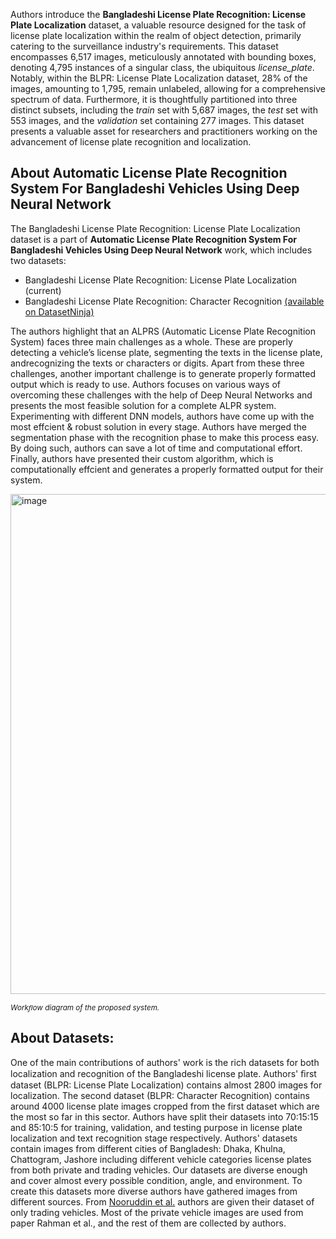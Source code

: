 Authors introduce the **Bangladeshi License Plate Recognition: License Plate Localization** dataset, a valuable resource designed for the task of license plate localization within the realm of object detection, primarily catering to the surveillance industry's requirements. This dataset encompasses 6,517 images, meticulously annotated with bounding boxes, denoting 4,795 instances of a singular class, the ubiquitous *license_plate*. Notably, within the BLPR: License Plate Localization dataset, 28% of the images, amounting to 1,795, remain unlabeled, allowing for a comprehensive spectrum of data. Furthermore, it is thoughtfully partitioned into three distinct subsets, including the *train* set with 5,687 images, the *test* set with 553 images, and the *validation* set containing 277 images. This dataset presents a valuable asset for researchers and practitioners working on the advancement of license plate recognition and localization.

## About Automatic License Plate Recognition System For Bangladeshi Vehicles Using Deep Neural Network

The Bangladeshi License Plate Recognition: License Plate Localization dataset is a part of **Automatic License Plate Recognition System For Bangladeshi Vehicles Using Deep Neural Network** work, which includes two datasets:

- Bangladeshi License Plate Recognition: License Plate Localization (current)
- Bangladeshi License Plate Recognition: Character Recognition [(available on DatasetNinja)](https://datasetninja.com/bangladeshi-license-plate-recognition-character)

The authors highlight that an ALPRS (Automatic License Plate Recognition System) faces three main challenges as a whole. These are properly detecting a vehicle’s license plate, segmenting the texts in the license plate, andrecognizing the texts or characters or digits. Apart from these three challenges, another important challenge is to generate properly formatted output which is ready to use. Authors focuses on various ways of overcoming these challenges with the help of Deep Neural Networks and presents the most feasible solution for a complete ALPR system. Experimenting with different DNN models, authors have come up with the most effcient & robust solution in every stage. Authors have merged the segmentation phase with the recognition phase to make this process easy. By doing such, authors can save a lot of time and computational effort. Finally, authors have presented their custom algorithm, which is computationally effcient and generates a properly formatted output for their system.

<img src="https://i.ibb.co/ZMPKRDm/Screenshot-2023-10-25-132816.png" alt="image" width="800">

<span style="font-size: smaller; font-style: italic;">Workﬂow diagram of the proposed system.</span>

## About Datasets:

One of the main contributions of authors' work is the rich datasets for both localization and recognition of the Bangladeshi license plate. Authors' ﬁrst dataset (BLPR: License Plate Localization) contains almost 2800 images for localization. The second dataset (BLPR: Character Recognition) contains around 4000 license plate images cropped from the first dataset which are the most so far in this sector. Authors have split their datasets into 70:15:15 and 85:10:5 for training, validation, and testing purpose in license plate localization and text recognition stage respectively. Authors' datasets contain images from different cities of Bangladesh: Dhaka, Khulna, Chattogram, Jashore including different vehicle categories license plates from both private and trading vehicles. Our datasets are diverse enough and cover almost every possible condition, angle, and environment. To create this datasets more diverse authors have gathered images from different sources. From [Nooruddin et al.](https://www.researchgate.net/publication/350689395_A_Bangladeshi_License_Plate_Detection_System_Based_on_Extracted_Color_Features) authors are given their dataset of only trading vehicles. Most of the private vehicle images are used from paper Rahman et al., and the rest of them are collected by authors.
